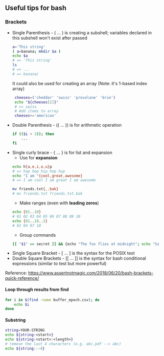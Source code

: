 ## Useful tips for bash
### Brackets
* Single Parenthesis - ( ... ) is creating a subshell; variables declared in this subshell won't exist after passed
    ```bash
    a='This string'
    ( a=banana; mkdir $a )
    echo $a
    # => 'This string'
    ls
    # => ...
    # => banana/
    ```
   It could also be used for creating an array (Note: it's 1-based index array)
   ```bash
    cheeses=('cheddar' 'swiss' 'provolone' 'brie')
    echo "${cheeses[2]}"
    # => swiss
    # Add items to array
    cheeses+='american'
   ```
* Double Parenthesis - (( ... )) is for arithmetic operation
    ```bash
    if (($i > 3)); then
        ...
    fi
    ```
* Single curly brace - { ... } is for list and expansion
    * Use for **expansion**
    ```bash
    echo h{a,e,i,o,u}p
    # => hap hep hip hop hup
    echo "I am "{cool,great,awesome}
    # => I am cool I am great I am awesome

    mv friends.txt{,.bak}
    # mv friends.txt friends.txt.bak
    ```
    * Make ranges (even with **leading zeros**)
    ```bash
    echo {01..10}
    # 01 02 03 04 05 06 07 08 09 10
    echo {01..10..3}
    # 01 04 07 10
    ```
    * Group commands
    ```bash
    [[ "$1" == secret ]] && {echo "The fox flies at midnight"; echo "Ssssshhhh..."}
    ```
* Single Square Bracket - [ ... ] is the syntax for the POSIX test
* Double Square Brackets - [[ ... ]] is the syntax for bash conditional expressions (similar to test but more powerful)

Reference: https://www.assertnotmagic.com/2018/06/20/bash-brackets-quick-reference/


#### Loop through results from find
```bash
for i in $(find -name buffer_epoch.csv); do 
    echo $i 
done
```


#### Substring
```bash
string=YOUR-STRING
echo ${string:<start>}
echo ${string:<start>:<length>}
# remove the last 4 characters (e.g. abc.pdf --> abc)
echo ${string::-4}
```
